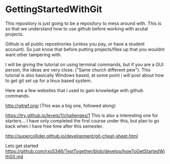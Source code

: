 GettingStartedWithGit
============

This repository is just going to be a repository to mess around with.  This is so that we understand how to use github before working
 with acutal projects. 

Github is all public repostirories (unless you pay, or have a student account).  So just know that before putting projects/files
 up that you wouldnt want other tampering with.

I will be giving the tutorial on using terminal commands, but if you are a GUI person, the ideas are very close.
("Same church different pew").  This tutorial is also basically Windows based, at some point i will post about how to get git
set up for a linux based system. 

Here are a few websites that i used to gain knowledge with github commands.

http://gitref.org/
  (This was a big one, followed along)

https://try.github.io/levels/1/challenges/1
  This is also a interesting one for starters... I have only completed the first course under this, but
plan to go back when i have free time after this semester.

http://supercollider.github.io/development/git-cheat-sheet.html

Lets get started
https://github.com/rxs5346/TestTogether/blob/develop/howToGetStartedWithGit.md
